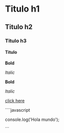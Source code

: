 # Titulo h1
## Titulo h2
### Titulo h3
#### Titulo

**Bold**

*Italic*

__Bold__

_Italic_

[click here](https://www.github.com)

´´´´javascript

console.log('Hola mundo');

´´´
